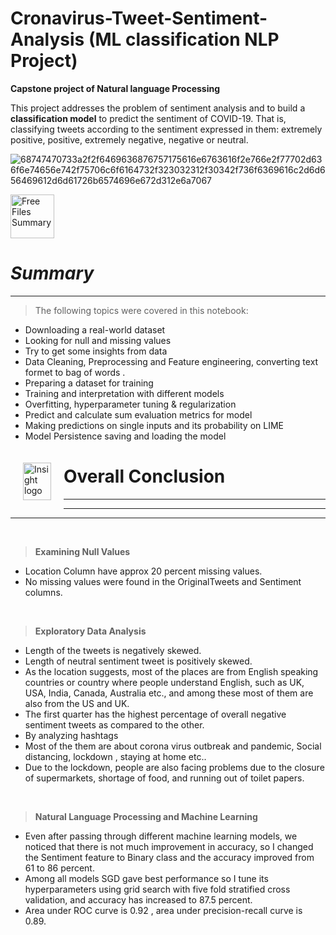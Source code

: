 
# Cronavirus-Tweet-Sentiment-Analysis (ML classification NLP Project)

**Capstone project of Natural language Processing** 

This project addresses the problem of sentiment analysis and to build a **classification model** to predict the sentiment of COVID-19. 
That is, classifying tweets according to the sentiment expressed in them: extremely positive, positive, extremely negative, negative  or neutral.

![68747470733a2f2f6469636876757175616e6763616f2e766e2f77702d636f6e74656e742f75706c6f6164732f323032312f30342f736f6369616c2d6d656469612d6d61726b6574696e672d312e6a7067](https://user-images.githubusercontent.com/73479133/202290860-435d78a1-bdca-413a-873f-edfb7d0d3089.jpeg)

<a href="https://www.freeiconspng.com/img/6071" title="Image from freeiconspng.com"><img src="https://www.freeiconspng.com/uploads/summary-png-icon-1.png" width="70" alt="Free Files Summary" /></a>

# ***Summary*** 
---

>The following topics were covered in this notebook:
- Downloading a real-world dataset
- Looking for null and missing values
- Try to get some insights from data
- Data Cleaning, Preprocessing and Feature engineering, converting text formet to bag of words . 
- Preparing a dataset for training
- Training and interpretation with different models
- Overfitting, hyperparameter tuning & regularization
- Predict and calculate sum evaluation metrics for model
- Making predictions on single inputs and its probability on LIME
- Model Persistence saving and loading the model


<p><img alt="Insight logo" src="https://drive.google.com/uc?export=view&id=14dpaeXX-ajsM8quwe3dCCdQdrdvf29iI" align="left" hspace="20px" vspace="20px" width="45" height="60" ></p>




# **Overall Conclusion**
---
---
---
<br/>

> **Examining Null Values**
* Location Column have approx 20 percent missing values.
* No missing values were found in the OriginalTweets and Sentiment columns.

<br/>

> **Exploratory Data Analysis**
- Length of the tweets is negatively skewed.
- Length of neutral sentiment tweet is positively skewed.
- As the location suggests, most of the places are from English speaking countries or country where people understand English, such as UK, USA, India, Canada, Australia etc., and among these most of them are also from the US and UK.
- The first quarter has the highest percentage of overall negative sentiment tweets as compared to the other.
-  By analyzing hashtags
  -  Most of the them are about corona virus outbreak and pandemic, Social distancing, lockdown , staying at home etc..
  - Due to the lockdown, people are also facing problems due to the closure of supermarkets, shortage of food, and running out of toilet papers.

<br/>

> **Natural Language Processing and Machine Learning**
- Even after passing through different machine learning models, we noticed that there is not much improvement in accuracy, so I changed the Sentiment feature to Binary class and the accuracy improved from 61 to 86 percent. 
- Among all models SGD gave best performance so I tune its hyperparameters using grid search with five fold stratified cross validation, and accuracy has increased to 87.5 percent.
- Area under ROC curve is 0.92 , area under precision-recall curve is 0.89.
